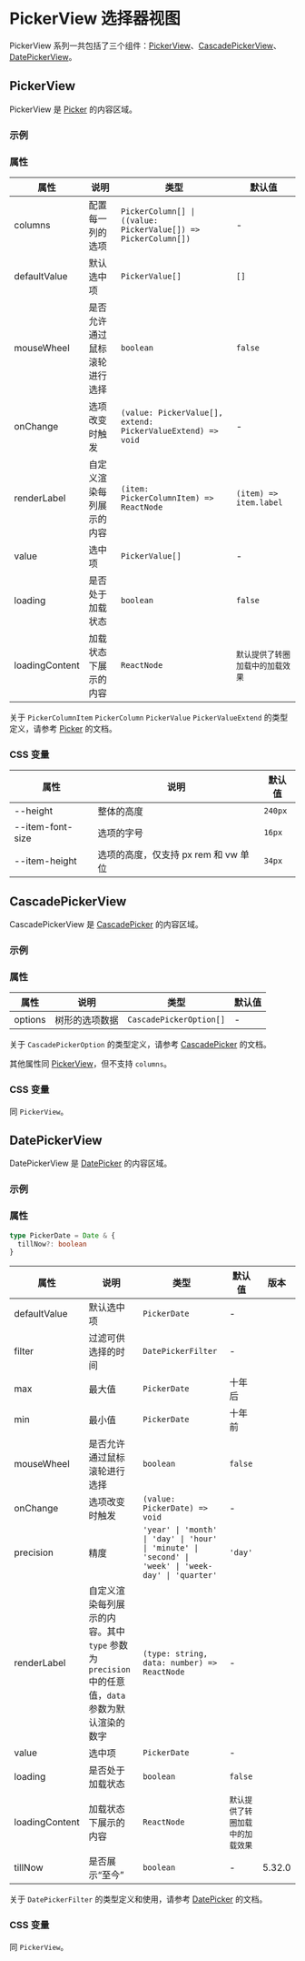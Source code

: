 # PickerView 选择器视图

PickerView 系列一共包括了三个组件：[PickerView](#pickerview)、[CascadePickerView](#cascadepickerview)、[DatePickerView](#datepickerview)。

## PickerView

PickerView 是 [Picker](/zh/components/picker/#picker) 的内容区域。

### 示例

<code src="./demos/demo1.tsx"></code>

### 属性

| 属性           | 说明                         | 类型                                                           | 默认值                           |
| -------------- | ---------------------------- | -------------------------------------------------------------- | -------------------------------- |
| columns        | 配置每一列的选项             | `PickerColumn[] \| ((value: PickerValue[]) => PickerColumn[])` | -                                |
| defaultValue   | 默认选中项                   | `PickerValue[]`                                                | `[]`                             |
| mouseWheel     | 是否允许通过鼠标滚轮进行选择 | `boolean`                                                      | `false`                          |
| onChange       | 选项改变时触发               | `(value: PickerValue[], extend: PickerValueExtend) => void`    | -                                |
| renderLabel    | 自定义渲染每列展示的内容     | `(item: PickerColumnItem) => ReactNode`                        | `(item) => item.label`           |
| value          | 选中项                       | `PickerValue[]`                                                | -                                |
| loading        | 是否处于加载状态             | `boolean`                                                      | `false`                          |
| loadingContent | 加载状态下展示的内容         | `ReactNode`                                                    | `默认提供了转圈加载中的加载效果` |

关于 `PickerColumnItem` `PickerColumn` `PickerValue` `PickerValueExtend` 的类型定义，请参考 [Picker](/zh/components/picker) 的文档。

### CSS 变量

| 属性             | 说明                                 | 默认值  |
| ---------------- | ------------------------------------ | ------- |
| --height         | 整体的高度                           | `240px` |
| --item-font-size | 选项的字号                           | `16px`  |
| --item-height    | 选项的高度，仅支持 px rem 和 vw 单位 | `34px`  |

## CascadePickerView

CascadePickerView 是 [CascadePicker](/zh/components/picker/#cascadepicker) 的内容区域。

### 示例

<code src="../cascade-picker-view/demos/demo1.tsx"></code>

### 属性

| 属性    | 说明           | 类型                    | 默认值 |
| ------- | -------------- | ----------------------- | ------ |
| options | 树形的选项数据 | `CascadePickerOption[]` | -      |

关于 `CascadePickerOption` 的类型定义，请参考 [CascadePicker](/zh/components/picker/#cascadepicker) 的文档。

其他属性同 [PickerView](#pickerview)，但不支持 `columns`。

### CSS 变量

同 `PickerView`。

## DatePickerView

DatePickerView 是 [DatePicker](/zh/components/picker/#datepicker) 的内容区域。

### 示例

<code src="../date-picker-view/demos/demo1.tsx"></code>

<code src="../date-picker-view/demos/demo3.tsx"></code>

<code src="../date-picker-view/demos/demo2.tsx" debug></code>

### 属性

```typescript
type PickerDate = Date & {
  tillNow?: boolean
}
```

| 属性           | 说明                                                                                             | 类型                                                                                                | 默认值                           | 版本   |
| -------------- | ------------------------------------------------------------------------------------------------ | --------------------------------------------------------------------------------------------------- | -------------------------------- | ------ |
| defaultValue   | 默认选中项                                                                                       | `PickerDate`                                                                                        | -                                |
| filter         | 过滤可供选择的时间                                                                               | `DatePickerFilter`                                                                                  | -                                |
| max            | 最大值                                                                                           | `PickerDate`                                                                                        | 十年后                           |
| min            | 最小值                                                                                           | `PickerDate`                                                                                        | 十年前                           |
| mouseWheel     | 是否允许通过鼠标滚轮进行选择                                                                     | `boolean`                                                                                           | `false`                          |
| onChange       | 选项改变时触发                                                                                   | `(value: PickerDate) => void`                                                                       | -                                |
| precision      | 精度                                                                                             | `'year' \| 'month' \| 'day' \| 'hour' \| 'minute' \| 'second' \| 'week' \| 'week-day' \| 'quarter'` | `'day'`                          |
| renderLabel    | 自定义渲染每列展示的内容。其中 `type` 参数为 `precision` 中的任意值，`data` 参数为默认渲染的数字 | `(type: string, data: number) => ReactNode`                                                         | -                                |
| value          | 选中项                                                                                           | `PickerDate`                                                                                        | -                                |
| loading        | 是否处于加载状态                                                                                 | `boolean`                                                                                           | `false`                          |
| loadingContent | 加载状态下展示的内容                                                                             | `ReactNode`                                                                                         | `默认提供了转圈加载中的加载效果` |
| tillNow        | 是否展示“至今”                                                                                   | `boolean`                                                                                           | -                                | 5.32.0 |

关于 `DatePickerFilter` 的类型定义和使用，请参考 [DatePicker](/zh/components/picker#datepicker) 的文档。

### CSS 变量

同 `PickerView`。
